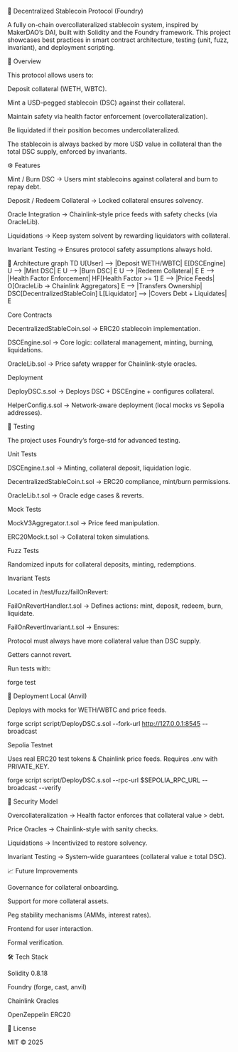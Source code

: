 🏦 Decentralized Stablecoin Protocol (Foundry)

A fully on-chain overcollateralized stablecoin system, inspired by MakerDAO’s DAI, built with Solidity and the Foundry framework.
This project showcases best practices in smart contract architecture, testing (unit, fuzz, invariant), and deployment scripting.

📌 Overview

This protocol allows users to:

Deposit collateral (WETH, WBTC).

Mint a USD-pegged stablecoin (DSC) against their collateral.

Maintain safety via health factor enforcement (overcollateralization).

Be liquidated if their position becomes undercollateralized.

The stablecoin is always backed by more USD value in collateral than the total DSC supply, enforced by invariants.

⚙️ Features

Mint / Burn DSC → Users mint stablecoins against collateral and burn to repay debt.

Deposit / Redeem Collateral → Locked collateral ensures solvency.

Oracle Integration → Chainlink-style price feeds with safety checks (via OracleLib).

Liquidations → Keep system solvent by rewarding liquidators with collateral.

Invariant Testing → Ensures protocol safety assumptions always hold.

📂 Architecture
graph TD
    U[User] --> |Deposit WETH/WBTC| E[DSCEngine]
    U --> |Mint DSC| E
    U --> |Burn DSC| E
    U --> |Redeem Collateral| E
    E --> |Health Factor Enforcement| HF[Health Factor >= 1]
    E --> |Price Feeds| O[OracleLib -> Chainlink Aggregators]
    E --> |Transfers Ownership| DSC[DecentralizedStableCoin]
    L[Liquidator] --> |Covers Debt + Liquidates| E


Core Contracts

DecentralizedStableCoin.sol → ERC20 stablecoin implementation.

DSCEngine.sol → Core logic: collateral management, minting, burning, liquidations.

OracleLib.sol → Price safety wrapper for Chainlink-style oracles.

Deployment

DeployDSC.s.sol → Deploys DSC + DSCEngine + configures collateral.

HelperConfig.s.sol → Network-aware deployment (local mocks vs Sepolia addresses).

🧪 Testing

The project uses Foundry’s forge-std for advanced testing.

Unit Tests

DSCEngine.t.sol → Minting, collateral deposit, liquidation logic.

DecentralizedStableCoin.t.sol → ERC20 compliance, mint/burn permissions.

OracleLib.t.sol → Oracle edge cases & reverts.

Mock Tests

MockV3Aggregator.t.sol → Price feed manipulation.

ERC20Mock.t.sol → Collateral token simulations.

Fuzz Tests

Randomized inputs for collateral deposits, minting, redemptions.

Invariant Tests

Located in /test/fuzz/failOnRevert:

FailOnRevertHandler.t.sol → Defines actions: mint, deposit, redeem, burn, liquidate.

FailOnRevertInvariant.t.sol → Ensures:

Protocol must always have more collateral value than DSC supply.

Getters cannot revert.

Run tests with:

forge test

🚀 Deployment
Local (Anvil)

Deploys with mocks for WETH/WBTC and price feeds.

forge script script/DeployDSC.s.sol --fork-url http://127.0.0.1:8545 --broadcast

Sepolia Testnet

Uses real ERC20 test tokens & Chainlink price feeds.
Requires .env with PRIVATE_KEY.

forge script script/DeployDSC.s.sol --rpc-url $SEPOLIA_RPC_URL --broadcast --verify

🔐 Security Model

Overcollateralization → Health factor enforces that collateral value > debt.

Price Oracles → Chainlink-style with sanity checks.

Liquidations → Incentivized to restore solvency.

Invariant Testing → System-wide guarantees (collateral value ≥ total DSC).

📈 Future Improvements

Governance for collateral onboarding.

Support for more collateral assets.

Peg stability mechanisms (AMMs, interest rates).

Frontend for user interaction.

Formal verification.

🛠️ Tech Stack

Solidity 0.8.18

Foundry (forge, cast, anvil)

Chainlink Oracles

OpenZeppelin ERC20

📜 License

MIT © 2025
